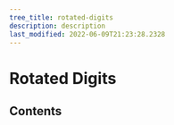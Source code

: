 ```yaml
---
tree_title: rotated-digits
description: description
last_modified: 2022-06-09T21:23:28.2328
---
```


# Rotated Digits

## Contents
